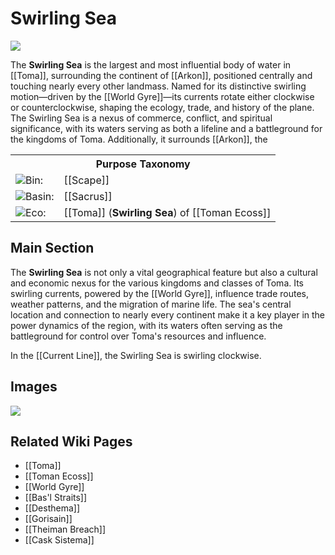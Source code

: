 <!-- wiki-header-section:start -->
# Swirling Sea
<p class="nickname"></p>

<img src="wiki_images/Swirling Sea.png"></img>

The **Swirling Sea** is the largest and most influential body of water in [[Toma]], surrounding the continent of [[Arkon]], positioned centrally and touching nearly every other landmass. Named for its distinctive swirling motion—driven by the [[World Gyre]]—its currents rotate either clockwise or counterclockwise, shaping the ecology, trade, and history of the plane. The Swirling Sea is a nexus of commerce, conflict, and spiritual significance, with its waters serving as both a lifeline and a battleground for the kingdoms of Toma. Additionally, it surrounds [[Arkon]], the 
<!-- wiki-header-section:end -->

<!-- taxonomy-table-section:start -->
<div class="taxonomy-table">
  <table>
    <tr>
      <th colspan="3">Purpose Taxonomy</th>
    </tr>
    <tr>
      <td class="taxon-label"><img src="svg/bin.svg" class="taxon-icon">Bin:</td>
      <td class="taxon-content" colspan="2">[[Scape]]</td>
    </tr>
    <tr>
      <td class="taxon-label"><img src="svg/basin.svg" class="taxon-icon">Basin:</td>
      <td class="taxon-content" colspan="2">[[Sacrus]]</td>
    </tr>
    <tr>
      <td class="taxon-label"><img src="svg/eco.svg" class="taxon-icon">Eco:</td>
      <td class="taxon-content" colspan="2">[[Toma]] (<b>Swirling Sea</b>) of [[Toman Ecoss]]</td>
    </tr>
  </table>
</div>
<!-- taxonomy-table-section:end -->

## Main Section

The **Swirling Sea** is not only a vital geographical feature but also a cultural and economic nexus for the various kingdoms and classes of Toma. Its swirling currents, powered by the [[World Gyre]], influence trade routes, weather patterns, and the migration of marine life. The sea's central location and connection to nearly every continent make it a key player in the power dynamics of the region, with its waters often serving as the battleground for control over Toma's resources and influence.

In the [[Current Line]], the Swirling Sea is swirling clockwise. 
<!--
Within the Swirling Sea lies the infamous Bas'l Straits, a treacherous region formerly known as the Straits of Gorisain. The Bas'l Straits are notorious for their dangerous currents and the dark history tied to the death of [[Desthema]] at the hands of [[Gorisain]] during the Natural War. The lingering effects of this event have twisted the environment, creating the cursed [[Theiman Breach]], a place of deep historical and mystical significance. Navigating these straits is a challenge for even the most experienced sailors, and the area remains a focal point for both legend and conflict.

The Swirling Sea is also home to the [[Cask Sistema]], a unique feature that further distinguishes this body of water. The sea's influence extends far beyond its shores, shaping the destinies of those who depend on its bounty and the empires that seek to control its currents.
-->
## Images

<img src="wiki_images/Swirling Sea.png"></img>

## Related Wiki Pages

- [[Toma]]
- [[Toman Ecoss]]
- [[World Gyre]]
- [[Bas'l Straits]]
- [[Desthema]]
- [[Gorisain]]
- [[Theiman Breach]]
- [[Cask Sistema]]

<!-- not-for-live-publishing:start -->
<!--
This section is for content, lore, or discoveries that are NOT meant for live publishing to the site. 
Leave this empty unless specifically requested. Use this to stage information that will be revealed to players later.
-->
<!-- not-for-live-publishing:end -->
